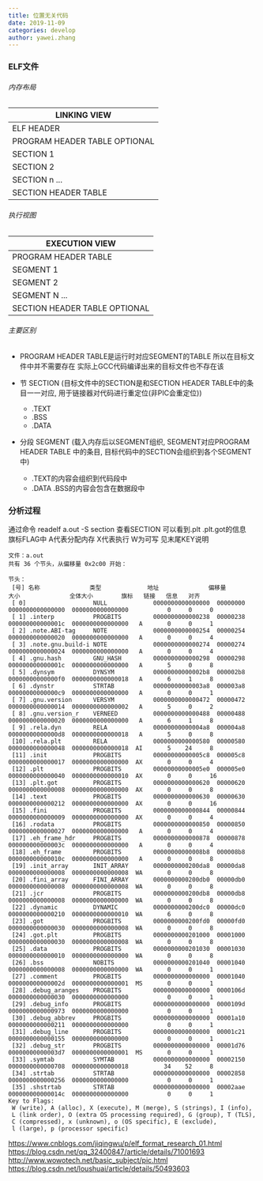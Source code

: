 ```yaml
---
title: 位置无关代码    
date: 2019-11-09
categories: develop 
author: yawei.zhang 
---
```

### ELF文件   
###### 内存布局  

| LINKING VIEW 
| -
| ELF HEADER
| PROGRAM HEADER TABLE OPTIONAL 
| SECTION 1  
| SECTION 2
| SECTION n ...
| SECTION HEADER TABLE  

###### 执行视图  
| EXECUTION VIEW 
| - 
| PROGRAM HEADER TABLE 
| SEGMENT 1 
| SEGMENT 2 
| SEGMENT N ...
| SECTION HEADER TABLE OPTIONAL 

###### 主要区别    
* PROGRAM HEADER TABLE是运行时对应SEGMENT的TABLE 所以在目标文件中并不需要存在 实际上GCC代码编译出来的目标文件也不存在该
* 节 SECTION  (目标文件中的SECTION是和SECTION HEADER TABLE中的条目一一对应, 用于链接器对代码进行重定位(非PIC会重定位))
  * .TEXT
  * .BSS
  * .DATA  
  
* 分段  SEGMENT (载入内存后以SEGMENT组织, SEGMENT对应PROGRAM HEADER TABLE 中的条目, 目标代码中的SECTION会组织到各个SEGMENT中)  
  * .TEXT的内容会组织到代码段中  
  * .DATA .BSS的内容会包含在数据段中  

<!-- more --> 


### 分析过程   
 通过命令 readelf a.out -S section 查看SECTION 可以看到.plt .plt.got的信息  
 旗标FLAG中 A代表分配内存  X代表执行 W为可写  见末尾KEY说明  
 ```
 文件：a.out
共有 36 个节头，从偏移量 0x2c00 开始：

节头：
  [号] 名称              类型             地址              偏移量              大小              全体大小        旗标   链接   信息   对齐
  [ 0]                   NULL             0000000000000000  00000000       0000000000000000  0000000000000000           0     0     0
  [ 1] .interp           PROGBITS         0000000000000238  00000238       000000000000001c  0000000000000000   A       0     0     1
  [ 2] .note.ABI-tag     NOTE             0000000000000254  00000254       0000000000000020  0000000000000000   A       0     0     4
  [ 3] .note.gnu.build-i NOTE             0000000000000274  00000274       0000000000000024  0000000000000000   A       0     0     4
  [ 4] .gnu.hash         GNU_HASH         0000000000000298  00000298       000000000000001c  0000000000000000   A       5     0     8
  [ 5] .dynsym           DYNSYM           00000000000002b8  000002b8       00000000000000f0  0000000000000018   A       6     1     8
  [ 6] .dynstr           STRTAB           00000000000003a8  000003a8       00000000000000c9  0000000000000000   A       0     0     1
  [ 7] .gnu.version      VERSYM           0000000000000472  00000472       0000000000000014  0000000000000002   A       5     0     2
  [ 8] .gnu.version_r    VERNEED          0000000000000488  00000488       0000000000000020  0000000000000000   A       6     1     8
  [ 9] .rela.dyn         RELA             00000000000004a8  000004a8       00000000000000d8  0000000000000018   A       5     0     8
  [10] .rela.plt         RELA             0000000000000580  00000580       0000000000000048  0000000000000018  AI       5    24     8
  [11] .init             PROGBITS         00000000000005c8  000005c8       0000000000000017  0000000000000000  AX       0     0     4
  [12] .plt              PROGBITS         00000000000005e0  000005e0       0000000000000040  0000000000000010  AX       0     0     16
  [13] .plt.got          PROGBITS         0000000000000620  00000620       0000000000000008  0000000000000000  AX       0     0     8
  [14] .text             PROGBITS         0000000000000630  00000630       0000000000000212  0000000000000000  AX       0     0     16
  [15] .fini             PROGBITS         0000000000000844  00000844       0000000000000009  0000000000000000  AX       0     0     4
  [16] .rodata           PROGBITS         0000000000000850  00000850       0000000000000027  0000000000000000   A       0     0     4
  [17] .eh_frame_hdr     PROGBITS         0000000000000878  00000878       000000000000003c  0000000000000000   A       0     0     4
  [18] .eh_frame         PROGBITS         00000000000008b8  000008b8       000000000000010c  0000000000000000   A       0     0     8
  [19] .init_array       INIT_ARRAY       0000000000200da8  00000da8       0000000000000008  0000000000000008  WA       0     0     8
  [20] .fini_array       FINI_ARRAY       0000000000200db0  00000db0       0000000000000008  0000000000000008  WA       0     0     8
  [21] .jcr              PROGBITS         0000000000200db8  00000db8       0000000000000008  0000000000000000  WA       0     0     8
  [22] .dynamic          DYNAMIC          0000000000200dc0  00000dc0       0000000000000210  0000000000000010  WA       6     0     8
  [23] .got              PROGBITS         0000000000200fd0  00000fd0       0000000000000030  0000000000000008  WA       0     0     8
  [24] .got.plt          PROGBITS         0000000000201000  00001000       0000000000000030  0000000000000008  WA       0     0     8
  [25] .data             PROGBITS         0000000000201030  00001030       0000000000000010  0000000000000000  WA       0     0     8
  [26] .bss              NOBITS           0000000000201040  00001040       0000000000000008  0000000000000000  WA       0     0     1
  [27] .comment          PROGBITS         0000000000000000  00001040       000000000000002d  0000000000000001  MS       0     0     1
  [28] .debug_aranges    PROGBITS         0000000000000000  0000106d       0000000000000030  0000000000000000           0     0     1
  [29] .debug_info       PROGBITS         0000000000000000  0000109d       0000000000000973  0000000000000000           0     0     1
  [30] .debug_abbrev     PROGBITS         0000000000000000  00001a10       0000000000000211  0000000000000000           0     0     1
  [31] .debug_line       PROGBITS         0000000000000000  00001c21       0000000000000155  0000000000000000           0     0     1
  [32] .debug_str        PROGBITS         0000000000000000  00001d76       00000000000003d7  0000000000000001  MS       0     0     1
  [33] .symtab           SYMTAB           0000000000000000  00002150       0000000000000708  0000000000000018          34    52     8
  [34] .strtab           STRTAB           0000000000000000  00002858       0000000000000256  0000000000000000           0     0     1
  [35] .shstrtab         STRTAB           0000000000000000  00002aae       000000000000014c  0000000000000000           0     0     1
Key to Flags:
  W (write), A (alloc), X (execute), M (merge), S (strings), I (info),
  L (link order), O (extra OS processing required), G (group), T (TLS),
  C (compressed), x (unknown), o (OS specific), E (exclude),
  l (large), p (processor specific)
 ```



 https://www.cnblogs.com/jiqingwu/p/elf_format_research_01.html
 https://blog.csdn.net/qq_32400847/article/details/71001693
 http://www.wowotech.net/basic_subject/pic.html
 https://blog.csdn.net/loushuai/article/details/50493603